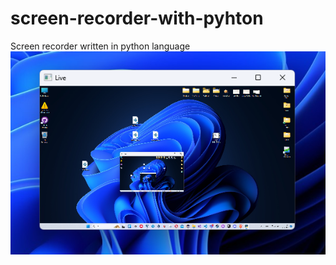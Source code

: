 # screen-recorder-with-pyhton
Screen recorder written in python language
![Ekran resmi](https://github.com/cemtekinn/screen-recorder-with-pyhton/blob/main/Ekran%20g%C3%B6r%C3%BCnt%C3%BCs%C3%BC%202023-05-05%20124618.png)
